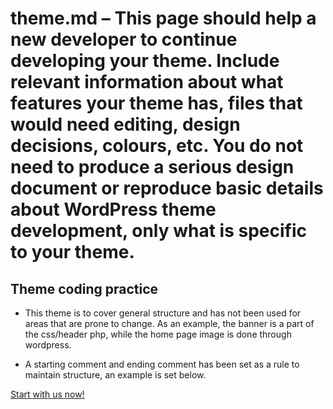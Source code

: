# theme.md – This page should help a new developer to continue developing your theme. Include relevant information about what features your theme has, files that would need editing, design decisions, colours, etc. You do not need to produce a serious design document or reproduce basic details about WordPress theme development, only what is specific to your theme.


## Theme coding practice
- This theme is to cover general structure and has not been used for areas that are prone to change. As an example, the banner is a part of the css/header php, while the home page image is done through wordpress. 
- A starting comment and ending comment has been set as a rule to maintain structure, 
  an example is set below.

  <!-- Call to action button -->
<div id="call-to-action">
    <a href="/my-account/" class="shine-button">Start with us now!</a>

</div>
<!-- End of Call to action button -->


